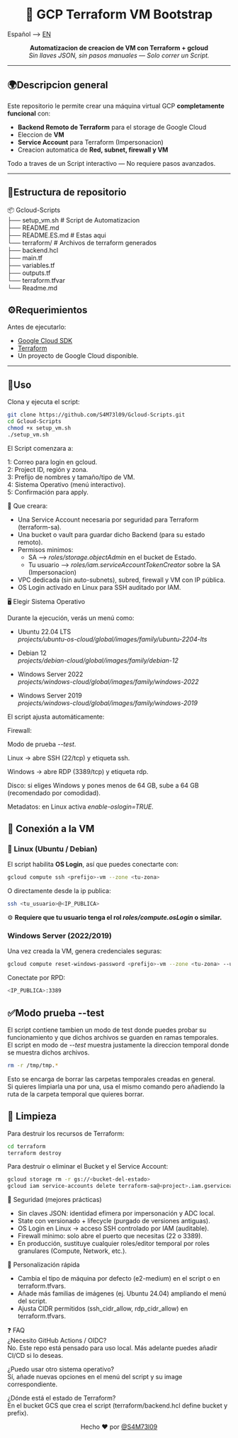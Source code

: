 <h1 align="center">🚀 GCP Terraform VM Bootstrap</h1>

Español --> [EN](README.md)  
<p align="center">
   <b>Automatizacion de creacion de VM con Terraform + gcloud</b><br>
   <i>Sin llaves JSON, sin pasos manuales — Solo correr un Script.</i>
</p>

---

## 🌍Descripcion general  
Este repositorio le permite crear una máquina virtual GCP **completamente funcional** con:  
- **Backend Remoto de Terraform** para el storage de Google Cloud
- Eleccion de **VM**   
- **Service Account** para Terraform (Impersonacion)
- Creacion automatica de **Red, subnet, firewall y VM**

Todo a traves de un Script interactivo — No requiere pasos avanzados.

---

## 📁Estructura de repositorio  
📦 Gcloud-Scripts  
├── setup_vm.sh # Script de Automatizacion  
├── README.md  
├── README.ES.md # Estas aqui  
└── terraform/ # Archivos de terraform generados  
├── backend.hcl  
├── main.tf  
├── variables.tf  
├── outputs.tf  
└── terraform.tfvar  
└── Readme.md

## ⚙️Requerimientos  
Antes de ejecutarlo:
- [Google Cloud SDK](https://cloud.google.com/sdk/docs/install)  
- [Terraform](https://developer.hashicorp.com/terraform/downloads)
- Un proyecto de Google Cloud disponible.  

---

## 🚀Uso  
Clona y ejecuta el script:
```bash
git clone https://github.com/S4M73l09/Gcloud-Scripts.git
cd Gcloud-Scripts
chmod +x setup_vm.sh
./setup_vm.sh
```
El Script comenzara a:

1: Correo para login en gcloud.  
2: Project ID, región y zona.  
3: Prefijo de nombres y tamaño/tipo de VM.  
4: Sistema Operativo (menú interactivo).  
5: Confirmación para apply.  

🧠 Que creara:

- Una Service Account necesaria por seguridad para Terraform (terraform-sa).  
- Una bucket o vault para guardar dicho Backend (para su estado remoto).  
- Permisos minimos:  
    - SA --> *roles/storage.objectAdmin* en el bucket de Estado.
    - Tu usuario --> *roles/iam.serviceAccountTokenCreator* sobre la SA (Impersonacion)
- VPC dedicada (sin auto-subnets), subred, firewall y VM con IP pública.  
- OS Login activado en Linux para SSH auditado por IAM.

🖥️ Elegir Sistema Operativo

Durante la ejecución, verás un menú como:

* Ubuntu 22.04 LTS  
  *projects/ubuntu-os-cloud/global/images/family/ubuntu-2204-lts*

* Debian 12  
  *projects/debian-cloud/global/images/family/debian-12*

* Windows Server 2022  
  *projects/windows-cloud/global/images/family/windows-2022*

* Windows Server 2019  
  *projects/windows-cloud/global/images/family/windows-2019*

El script ajusta automáticamente:

Firewall:

Modo de prueba *--test*.

Linux → abre SSH (22/tcp) y etiqueta ssh.

Windows → abre RDP (3389/tcp) y etiqueta rdp.

Disco: si eliges Windows y pones menos de 64 GB, sube a 64 GB (recomendado por comodidad).

Metadatos: en Linux activa *enable-oslogin=TRUE.*

## 🔌 Conexión a la VM

### 🔑 Linux (Ubuntu / Debian)
El script habilita **OS Login**, así que puedes conectarte con:  
```bash  
gcloud compute ssh <prefijo>-vm --zone <tu-zona>
```
O directamente desde la ip publica:  
```bash
ssh <tu_usuario>@<IP_PUBLICA>
```
⚙️ **Requiere que tu usuario tenga el rol *roles/compute.osLogin* o similar.**  

### Windows Server (2022/2019)  
Una vez creada la VM, genera credenciales seguras:  
```bash
gcloud compute reset-windows-password <prefijo>-vm --zone <tu-zona> --user <admin>
```  
Conectate por RPD:  
```bash
<IP_PUBLICA>:3389
```

## ✅Modo prueba --test  
El script contiene tambien un modo de test donde puedes probar su funcionamiento y que dichos archivos se guarden en ramas temporales.  
El script en modo de *--test* muestra justamente la direccion temporal donde se muestra dichos archivos.
```bash  
rm -r /tmp/tmp.*  
```  
Esto se encarga de borrar las carpetas temporales creadas en general.  
Si quieres limpiarla una por una, usa el mismo comando pero añadiendo la ruta de la carpeta temporal que quieres borrar.

## 🧹 Limpieza  
Para destruir los recursos de Terraform:  
```bash
cd terraform
terraform destroy
```  
Para destruir o eliminar el Bucket y el Service Account:
```bash
gcloud storage rm -r gs://<bucket-del-estado>
gcloud iam service-accounts delete terraform-sa@<project>.iam.gserviceaccount.com
```

🔐 Seguridad (mejores prácticas)  
* Sin claves JSON: identidad efímera por impersonación y ADC local.  
* State con versionado + lifecycle (purgado de versiones antiguas).  
* OS Login en Linux → acceso SSH controlado por IAM (auditable).  
* Firewall mínimo: solo abre el puerto que necesitas (22 o 3389).  
* En producción, sustituye cualquier roles/editor temporal por roles granulares (Compute, Network, etc.).  

🧩 Personalización rápida  
* Cambia el tipo de máquina por defecto (e2-medium) en el script o en terraform.tfvars.  
* Añade más familias de imágenes (ej. Ubuntu 24.04) ampliando el menú del script.  
* Ajusta CIDR permitidos (ssh_cidr_allow, rdp_cidr_allow) en terraform.tfvars.  

❓ FAQ  
¿Necesito GitHub Actions / OIDC?  
No. Este repo está pensado para uso local. Más adelante puedes añadir CI/CD si lo deseas.

¿Puedo usar otro sistema operativo?  
Sí, añade nuevas opciones en el menú del script y su image correspondiente.

¿Dónde está el estado de Terraform?  
En el bucket GCS que crea el script (terraform/backend.hcl define bucket y prefix).

<p align="center"> Hecho ❤️ por <a href="https://github.com/S4M73l09">@S4M73l09</a> </p>